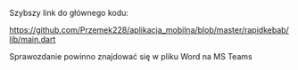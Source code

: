 Szybszy link do głównego kodu:

https://github.com/Przemek228/aplikacja_mobilna/blob/master/rapidkebab/lib/main.dart

Sprawozdanie powinno znajdować się w pliku Word na MS Teams
